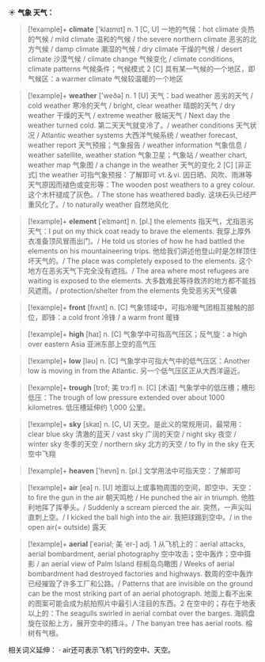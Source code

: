 ☀ <span class="category">**气象 天气：**</span>
>[!example]+ <span class="vocabulary">**climate**</span> ['klaɪmɪt] 
> <span class="definition">n. 1 [C, U] 一地的气候：</span>hot climate 炎热的气候 / mild climate 温和的气候 / the severe northern climate 恶劣的北方气候 / damp climate 潮湿的气候 / dry climate 干燥的气候 / desert climate 沙漠气候 / climate change 气候变化 / climate conditions, climate patterns 气候条件；气候模式 <span class="definition">2 [C] 具有某一气候的一个地区，即气候区：</span>a warmer climate 气候较温暖的一个地区

>[!example]+ <span class="vocabulary">**weather**</span> ['weðə] 
> <span class="definition">n. 1 [U] 天气：</span>bad weather 恶劣的天气 / cold weather 寒冷的天气 / bright, clear weather 晴朗的天气 / dry weather 干燥的天气 / extreme weather 极端天气 / Next day the weather turned cold. 第二天天气就变冷了。/ weather conditions 天气状况 / Atlantic weather systems 大西洋气候系统 / weather forecast, weather report 天气预报；气象报告 / weather information 气象信息 / weather satellite, weather station 气象卫星；气象站 / weather chart, weather map 气象图 / a change in the weather 天气的变化 <span class="definition">2 [C] [非正式] the weather 可指气象预报：</span>了解即可 <span class="definition">vt.＆vi. 因日晒、风吹、雨淋等天气原因而褪色或变形等：</span>The wooden post weathers to a grey colour. 这个木杆褪成了灰色。/ The stone has weathered badly. 这块石头已经严重风化了。/ to naturally weather 自然地风化
           
>[!example]+ <span class="vocabulary">**element**</span> [ˈelɪmənt]
> <span class="definition">n. [pl.] the elements 指天气，尤指恶劣天气：</span>I put on my thick coat ready to brave the elements. 我穿上厚外衣准备顶风冒雨出门。/ He told us stories of how he had battled the elements on his mountaineering trips. 他给我们讲述他登山时是怎样顶住坏天气的。/ The place was completely exposed to the elements. 这个地方在恶劣天气下完全没有遮挡。/ The area where most refugees are waiting is exposed to the elements. 大多数难民等待救济的地方都不能挡风遮雨。/ protection/shelter from the elements 免受恶劣天气侵袭

>[!example]+ <span class="vocabulary">**front**</span> [frʌnt] 
> <span class="definition">n. [C] 气象领域中，可指冷暖气团相互接触的部位，即锋：</span>a cold front 冷锋 / a warm front 暖锋

>[!example]+ <span class="vocabulary">**high**</span> [haɪ] 
> <span class="definition">n. [C] 气象学中可指高气压区；反气旋：</span>a high over eastern Asia 亚洲东部上空的高气压

>[!example]+ <span class="vocabulary">**low**</span> [ləʊ] 
> <span class="definition">n. [C] 气象学中可指大气中的低气压区：</span>Another low is moving in from the Atlantic. 另一个低气压区正从大西洋逼近。
           
>[!example]+ <span class="vocabulary">**trough**</span> [trɒf; 美 trɔ:f]
> <span class="definition">n. [C] [术语] 气象学中的低压槽；槽形低压：</span>The trough of low pressure extended over about 1000 kilometres. 低压槽延伸约 1,000 公里。

>[!example]+ <span class="vocabulary">**sky**</span> [skaɪ] 
> <span class="definition">n. [C, U] 天空。是此义的常规用词，最常用：</span>clear blue sky 清澈的蓝天 / vast sky 广阔的天空 / night sky 夜空 / winter sky 冬季的天空 / northern sky 北方的天空 / to fly in the sky 在天空中飞翔

>[!example]+ <span class="vocabulary">**heaven**</span> ['hevn] 
> <span class="definition">n. [pl.] 文学用法中可指天空：</span>了解即可

>[!example]+ <span class="vocabulary">**air**</span> [eə] 
> <span class="definition">n. [U] 地面以上或事物周围的空间，即空中、天空：</span>to fire the gun in the air 朝天鸣枪 / He punched the air in triumph. 他胜利地挥了挥拳头。/ Suddenly a scream pierced the air. 突然，一声尖叫直刺上空。/ I kicked the ball high into the air. 我把球踢到空中。/ in the open air(= outside) 露天
           
>[!example]+ <span class="vocabulary">**aerial**</span> [ˈeəriəl; 美 ˈer-]
> <span class="definition">adj. 1 从飞机上的：</span>aerial attacks, aerial bombardment, aerial photography 空中攻击；空中轰炸；空中摄影 / an aerial view of Palm Island 棕榈岛鸟瞰图 / Weeks of aerial bombardment had destroyed factories and highways. 数周的空中轰炸已经摧毁了许多工厂和公路。/ Patterns that are invisible on the ground can be the most striking part of an aerial photograph. 地面上看不出来的图案可能会成为航拍照片中最引人注目的东西。<span class="definition">2 在空中的；存在于地表以上的：</span>The seagulls swirled in aerial combat over the barges. 海鸥盘旋在驳船上方，展开空中的搏斗。/ The banyan tree has aerial roots. 榕树有气根。

相关词义延伸：
· air还可表示飞机飞行的空中、天空。
